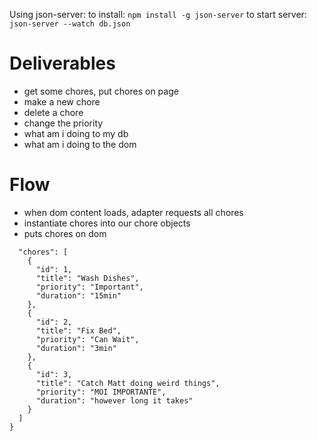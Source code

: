 Using json-server:
to install:
  `npm install -g json-server`
to start server:
  `json-server --watch db.json`

# Deliverables
  - get some chores, put chores on page
  - make a new chore
  - delete a chore
  - change the priority
  - what am i doing to my db
  - what am i doing to the dom

# Flow
  - when dom content loads, adapter requests all chores
  - instantiate chores into our chore objects
  - puts chores on dom

  ```{
    "chores": [
      {
        "id": 1,
        "title": "Wash Dishes",
        "priority": "Important",
        "duration": "15min"
      },
      {
        "id": 2,
        "title": "Fix Bed",
        "priority": "Can Wait",
        "duration": "3min"
      },
      {
        "id": 3,
        "title": "Catch Matt doing weird things",
        "priority": "MOI IMPORTANTE",
        "duration": "however long it takes"
      }
    ]
  }
  ```
